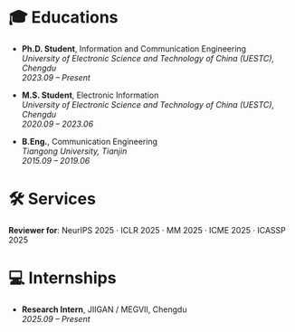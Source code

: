 # 🎓 Educations
- **Ph.D. Student**, Information and Communication Engineering  
  *University of Electronic Science and Technology of China (UESTC), Chengdu*  
  *2023.09 – Present*  

- **M.S. Student**, Electronic Information  
  *University of Electronic Science and Technology of China (UESTC), Chengdu*  
  *2020.09 – 2023.06*  

- **B.Eng.**, Communication Engineering  
  *Tiangong University, Tianjin*  
  *2015.09 – 2019.06*


# 🛠️ Services
**Reviewer for**: NeurIPS 2025 · ICLR 2025 · MM 2025 · ICME 2025 · ICASSP 2025



# 💻 Internships
- **Research Intern**, JIIGAN / MEGVII, Chengdu  
  *2025.09 – Present*  
